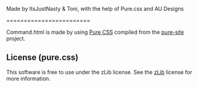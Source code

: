 Made by ItsJustNasty & Toni, with the help of Pure.css and AU Designs


========================

Command.html is made by using [Pure CSS][pure] compiled from the [pure-site][] project.

[pure]: http://purecss.io/
[pure-site]: https://github.com/pure-css/pure-site


License (pure.css)
-------

This software is free to use under the zLib license.
See the [zLib][] license for more information.

[zLib]: http://www.zlib.net/zlib_license.html

